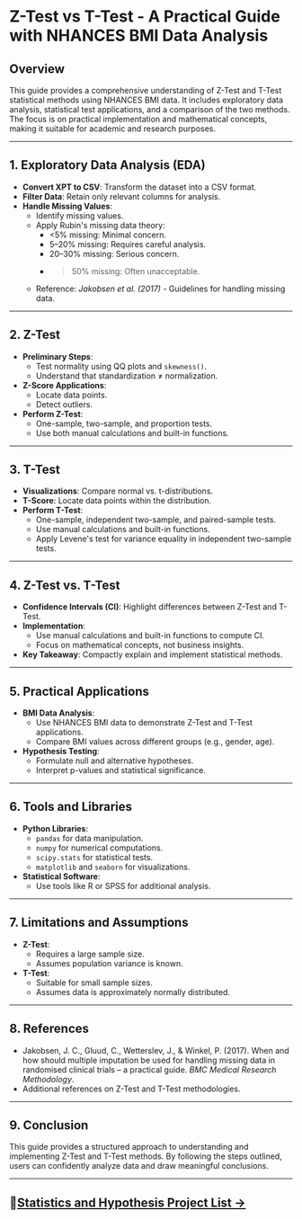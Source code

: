 #  Z-Test vs T-Test - A Practical Guide with NHANCES BMI Data Analysis  

## Overview  
This guide provides a comprehensive understanding of Z-Test and T-Test statistical methods using NHANCES BMI data. It includes exploratory data analysis, statistical test applications, and a comparison of the two methods. The focus is on practical implementation and mathematical concepts, making it suitable for academic and research purposes.

---

## 1. Exploratory Data Analysis (EDA)  
- **Convert XPT to CSV**: Transform the dataset into a CSV format.  
- **Filter Data**: Retain only relevant columns for analysis.  
- **Handle Missing Values**:  
    - Identify missing values.  
    - Apply Rubin's missing data theory:  
        - <5% missing: Minimal concern.  
        - 5–20% missing: Requires careful analysis.  
        - 20–30% missing: Serious concern.  
        - >50% missing: Often unacceptable.  
    - Reference: *Jakobsen et al. (2017)* - Guidelines for handling missing data.  

---

## 2. Z-Test  
- **Preliminary Steps**:  
    - Test normality using QQ plots and `skewness()`.  
    - Understand that standardization ≠ normalization.  
- **Z-Score Applications**:  
    - Locate data points.  
    - Detect outliers.  
- **Perform Z-Test**:  
    - One-sample, two-sample, and proportion tests.  
    - Use both manual calculations and built-in functions.  

---

## 3. T-Test  
- **Visualizations**: Compare normal vs. t-distributions.  
- **T-Score**: Locate data points within the distribution.  
- **Perform T-Test**:  
    - One-sample, independent two-sample, and paired-sample tests.  
    - Use manual calculations and built-in functions.  
    - Apply Levene's test for variance equality in independent two-sample tests.  

---

## 4. Z-Test vs. T-Test  
- **Confidence Intervals (CI)**: Highlight differences between Z-Test and T-Test.  
- **Implementation**:  
    - Use manual calculations and built-in functions to compute CI.  
    - Focus on mathematical concepts, not business insights.  
- **Key Takeaway**: Compactly explain and implement statistical methods.  

---

## 5. Practical Applications  
- **BMI Data Analysis**:  
    - Use NHANCES BMI data to demonstrate Z-Test and T-Test applications.  
    - Compare BMI values across different groups (e.g., gender, age).  
- **Hypothesis Testing**:  
    - Formulate null and alternative hypotheses.  
    - Interpret p-values and statistical significance.  

---

## 6. Tools and Libraries  
- **Python Libraries**:  
    - `pandas` for data manipulation.  
    - `numpy` for numerical computations.  
    - `scipy.stats` for statistical tests.  
    - `matplotlib` and `seaborn` for visualizations.  
- **Statistical Software**:  
    - Use tools like R or SPSS for additional analysis.  

---

## 7. Limitations and Assumptions  
- **Z-Test**:  
    - Requires a large sample size.  
    - Assumes population variance is known.  
- **T-Test**:  
    - Suitable for small sample sizes.  
    - Assumes data is approximately normally distributed.  

---

## 8. References  
- Jakobsen, J. C., Gluud, C., Wetterslev, J., & Winkel, P. (2017). When and how should multiple imputation be used for handling missing data in randomised clinical trials – a practical guide. *BMC Medical Research Methodology*.  
- Additional references on Z-Test and T-Test methodologies.  

---

## 9. Conclusion  
This guide provides a structured approach to understanding and implementing Z-Test and T-Test methods. By following the steps outlined, users can confidently analyze data and draw meaningful conclusions.

---
##  **📂[Statistics and Hypothesis Project List →](https://github.com/DhawaDG/Statistics-and-Hypothesis/blob/main/README.md)** 
